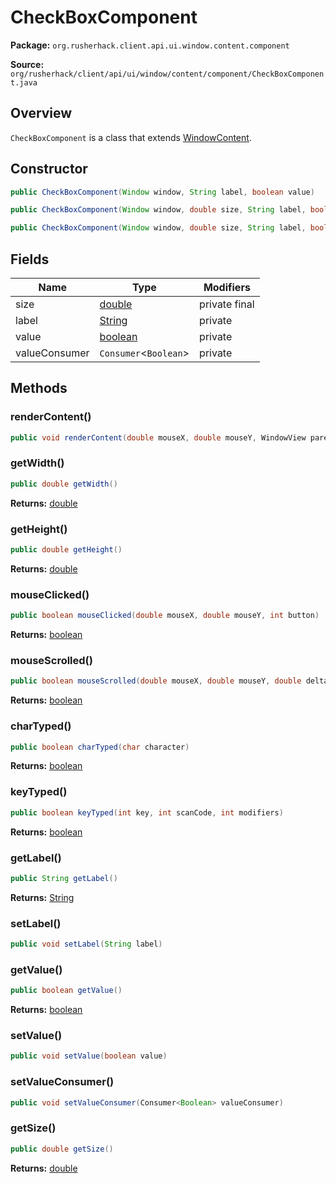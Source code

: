 # CheckBoxComponent

**Package:** `org.rusherhack.client.api.ui.window.content.component`

**Source:** `org/rusherhack/client/api/ui/window/content/component/CheckBoxComponent.java`

## Overview

`CheckBoxComponent` is a class that extends [WindowContent](/client/api/ui/window/content/WindowContent.md).

## Constructor

```java
public CheckBoxComponent(Window window, String label, boolean value)
```

```java
public CheckBoxComponent(Window window, double size, String label, boolean value)
```

```java
public CheckBoxComponent(Window window, double size, String label, boolean value, Consumer<Boolean> callback)
```

## Fields

| Name | Type | Modifiers |
|------|------|----------|
| size | [double](https://docs.oracle.com/en/java/javase/21/docs/api/java.base/java/lang/Double.html) | private final |
| label | [String](https://docs.oracle.com/en/java/javase/21/docs/api/java.base/java/lang/String.html) | private |
| value | [boolean](https://docs.oracle.com/en/java/javase/21/docs/api/java.base/java/lang/Boolean.html) | private |
| valueConsumer | `Consumer`<`Boolean`> | private |


## Methods

### renderContent()

```java
public void renderContent(double mouseX, double mouseY, WindowView parent)
```

### getWidth()

```java
public double getWidth()
```

**Returns:** [double](https://docs.oracle.com/en/java/javase/21/docs/api/java.base/java/lang/Double.html)

### getHeight()

```java
public double getHeight()
```

**Returns:** [double](https://docs.oracle.com/en/java/javase/21/docs/api/java.base/java/lang/Double.html)

### mouseClicked()

```java
public boolean mouseClicked(double mouseX, double mouseY, int button)
```

**Returns:** [boolean](https://docs.oracle.com/en/java/javase/21/docs/api/java.base/java/lang/Boolean.html)

### mouseScrolled()

```java
public boolean mouseScrolled(double mouseX, double mouseY, double delta)
```

**Returns:** [boolean](https://docs.oracle.com/en/java/javase/21/docs/api/java.base/java/lang/Boolean.html)

### charTyped()

```java
public boolean charTyped(char character)
```

**Returns:** [boolean](https://docs.oracle.com/en/java/javase/21/docs/api/java.base/java/lang/Boolean.html)

### keyTyped()

```java
public boolean keyTyped(int key, int scanCode, int modifiers)
```

**Returns:** [boolean](https://docs.oracle.com/en/java/javase/21/docs/api/java.base/java/lang/Boolean.html)

### getLabel()

```java
public String getLabel()
```

**Returns:** [String](https://docs.oracle.com/en/java/javase/21/docs/api/java.base/java/lang/String.html)

### setLabel()

```java
public void setLabel(String label)
```

### getValue()

```java
public boolean getValue()
```

**Returns:** [boolean](https://docs.oracle.com/en/java/javase/21/docs/api/java.base/java/lang/Boolean.html)

### setValue()

```java
public void setValue(boolean value)
```

### setValueConsumer()

```java
public void setValueConsumer(Consumer<Boolean> valueConsumer)
```

### getSize()

```java
public double getSize()
```

**Returns:** [double](https://docs.oracle.com/en/java/javase/21/docs/api/java.base/java/lang/Double.html)

